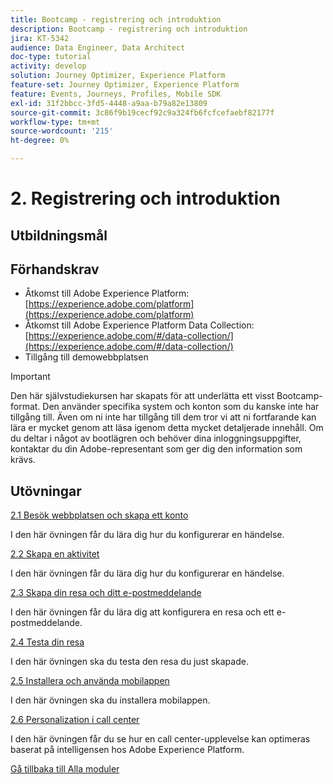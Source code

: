```yaml
---
title: Bootcamp - registrering och introduktion
description: Bootcamp - registrering och introduktion
jira: KT-5342
audience: Data Engineer, Data Architect
doc-type: tutorial
activity: develop
solution: Journey Optimizer, Experience Platform
feature-set: Journey Optimizer, Experience Platform
feature: Events, Journeys, Profiles, Mobile SDK
exl-id: 31f2bbcc-3fd5-4448-a9aa-b79a82e13809
source-git-commit: 3c86f9b19cecf92c9a324fb6fcfcefaebf82177f
workflow-type: tm+mt
source-wordcount: '215'
ht-degree: 0%

---
```


# 2. Registrering och introduktion

## Utbildningsmål

## Förhandskrav

- Åtkomst till Adobe Experience Platform: [https://experience.adobe.com/platform](https://experience.adobe.com/platform)
- Åtkomst till Adobe Experience Platform Data Collection: [https://experience.adobe.com/#/data-collection/](https://experience.adobe.com/#/data-collection/)
- Tillgång till demowebbplatsen

>[!IMPORTANT]
>
>Den här självstudiekursen har skapats för att underlätta ett visst Bootcamp-format. Den använder specifika system och konton som du kanske inte har tillgång till. Även om ni inte har tillgång till dem tror vi att ni fortfarande kan lära er mycket genom att läsa igenom detta mycket detaljerade innehåll. Om du deltar i något av bootlägren och behöver dina inloggningsuppgifter, kontaktar du din Adobe-representant som ger dig den information som krävs.

## Utövningar

[2.1 Besök webbplatsen och skapa ett konto](./ex1.md)

I den här övningen får du lära dig hur du konfigurerar en händelse.

[2.2 Skapa en aktivitet](./ex2.md)

I den här övningen får du lära dig hur du konfigurerar en händelse.

[2.3 Skapa din resa och ditt e-postmeddelande](./ex3.md)

I den här övningen får du lära dig att konfigurera en resa och ett e-postmeddelande.

[2.4 Testa din resa](./ex4.md)

I den här övningen ska du testa den resa du just skapade.

[2.5 Installera och använda mobilappen](./ex5.md)

I den här övningen ska du installera mobilappen.

[2.6 Personalization i call center](./ex6.md)

I den här övningen får du se hur en call center-upplevelse kan optimeras baserat på intelligensen hos Adobe Experience Platform.

[Gå tillbaka till Alla moduler](../../overview.md)
